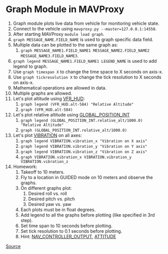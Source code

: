 # Graph Module in MAVProxy
1. Graph module plots live data from vehicle for monitoring vehicle state.
2. Connect to the vehicle using `mavproxy.py --master=127.0.0.1:14550`.
3. After starting MAVProxy `module load graph`.
4. `graph MESSAGE_NAME.FIELD_NAME` is used to graph specific data field.
5. Multiple data can be plotted to the same graph as:
   1. `graph MESSAGE_NAME1.FIELD_NAME1 MESSAGE_NAME2.FIELD_NAME2 MESSAGE_NAME3.FIELD_NAME3`.
6. `graph legend MESSAGE_NAME1.FIELD_NAME1 LEGEND_NAME` is used to add legend to graph.
7. Use `graph timespan X` to change the time space to X seconds on axis-x.
8. Use `graph tickresolution X` to change the tick resolution to X seconds on axis-x.
9. Mathematical operations are allowed in data.
10. Multiple graphs are allowed.
11. Let's plot altitude using [VFR_HUD](https://mavlink.io/en/messages/common.html):
    1. `graph legend (VFR_HUD.alt-584) "Relative Altitude"`
    2. `graph (VFR_HUD.alt-584)`
12. Let's plot relative altitude using [GLOBAL_POSITION_INT](https://mavlink.io/en/messages/common.html#GLOBAL_POSITION_INT)
    1. `graph legend (GLOBAL_POSITION_INT.relative_alt/1000.0) "Relative Altitude"`
    2. `graph (GLOBAL_POSITION_INT.relative_alt/1000.0)`
13. Let's plot [VIBRATION](https://mavlink.io/en/messages/common.html#VIBRATION) on all axes:
    1. `graph legend VIBRATION.vibration_x "Vibration on X axis"`
    2. `graph legend VIBRATION.vibration_y "Vibration on Y axis"`
    3. `graph legend VIBRATION.vibration_z "Vibration on Z axis"`
    4. `graph VIBRATION.vibration_x VIBRATION.vibration_y VIBRATION.vibration_z`
14. Homework:
    1. Takeoff to 10 meters.
    2. Fly to a location in GUIDED mode on 10 meters and observe the graphs.
    3. On different graphs plot:
       1. Desired roll vs. roll
       2. Desired pitch vs. pitch
       3. Desired yaw vs. yaw
    4. Each plots must be in float degrees.
    5. Add legend to all the graphs before plotting (like specified in 3rd step).
    6. Set time span to 10 seconds before plotting.
    7. Set tick resolution to 0.1 seconds before plotting.
    8. Hint: [NAV_CONTROLLER_OUTPUT](https://mavlink.io/en/messages/common.html#NAV_CONTROLLER_OUTPUT), 
[ATTITUDE](https://mavlink.io/en/messages/common.html#ATTITUDE)

[Source](https://ardupilot.org/mavproxy/docs/modules/graph.html)
